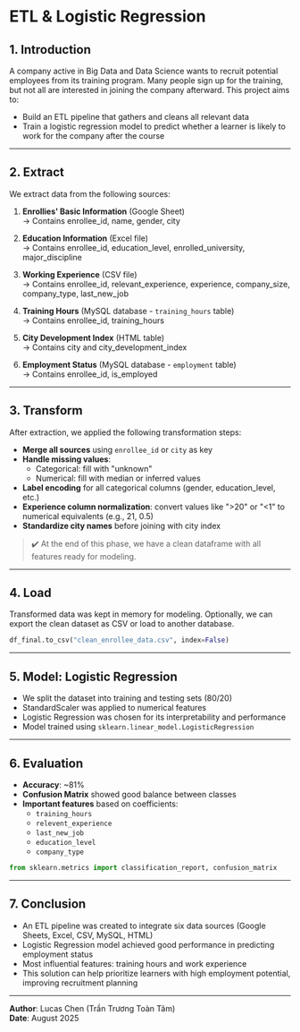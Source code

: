# ETL & Logistic Regression
## 1. Introduction

A company active in Big Data and Data Science wants to recruit potential employees from its training program. Many people sign up for the training, but not all are interested in joining the company afterward. This project aims to:

- Build an ETL pipeline that gathers and cleans all relevant data
- Train a logistic regression model to predict whether a learner is likely to work for the company after the course

---

## 2. Extract

We extract data from the following sources:

1. **Enrollies' Basic Information** (Google Sheet)  
    → Contains enrollee_id, name, gender, city

2. **Education Information** (Excel file)  
    → Contains enrollee_id, education_level, enrolled_university, major_discipline

3. **Working Experience** (CSV file)  
    → Contains enrollee_id, relevant_experience, experience, company_size, company_type, last_new_job

4. **Training Hours** (MySQL database - `training_hours` table)  
    → Contains enrollee_id, training_hours

5. **City Development Index** (HTML table)  
    → Contains city and city_development_index

6. **Employment Status** (MySQL database - `employment` table)  
    → Contains enrollee_id, is_employed

---

## 3. Transform

After extraction, we applied the following transformation steps:

- **Merge all sources** using `enrollee_id` or `city` as key
- **Handle missing values**:
    - Categorical: fill with "unknown"
    - Numerical: fill with median or inferred values
- **Label encoding** for all categorical columns (gender, education_level, etc.)
- **Experience column normalization**: convert values like ">20" or "<1" to numerical equivalents (e.g., 21, 0.5)
- **Standardize city names** before joining with city index

> ✔️ At the end of this phase, we have a clean dataframe with all features ready for modeling.

---

## 4. Load

Transformed data was kept in memory for modeling. Optionally, we can export the clean dataset as CSV or load to another database.

```python
df_final.to_csv("clean_enrollee_data.csv", index=False)
```

---

## 5. Model: Logistic Regression

- We split the dataset into training and testing sets (80/20)
- StandardScaler was applied to numerical features
- Logistic Regression was chosen for its interpretability and performance
- Model trained using `sklearn.linear_model.LogisticRegression`

---

## 6. Evaluation

- **Accuracy**: ~81%
- **Confusion Matrix** showed good balance between classes
- **Important features** based on coefficients:
    - `training_hours`
    - `relevent_experience`
    - `last_new_job`
    - `education_level`
    - `company_type`

```python
from sklearn.metrics import classification_report, confusion_matrix
```

---

## 7. Conclusion

- An ETL pipeline was created to integrate six data sources (Google Sheets, Excel, CSV, MySQL, HTML)
- Logistic Regression model achieved good performance in predicting employment status
- Most influential features: training hours and work experience
- This solution can help prioritize learners with high employment potential, improving recruitment planning

---

**Author**: Lucas Chen (Trần Trương Toàn Tâm)  
**Date**: August 2025
